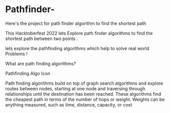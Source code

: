 # Pathfinder-
Here's the project for path finder algorithm to find the shortest path 
 
 This Hacktoberfest 2022 lets Explore path finder algorithms to find the shortest path between two points .
 
 lets explore the pathfinding algorithms which help to solve real world Problems !
 
 What are path finding algorithms?

Pathfinding Algo Icon

Path finding algorithms build on top of graph search algorithms and explore routes between nodes, starting at one node and traversing through relationships until the destination has been reached. These algorithms find the cheapest path in terms of the number of hops or weight. Weights can be anything measured, such as time, distance, capacity, or cost
